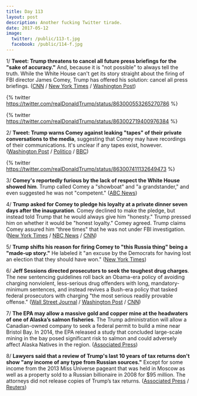 ```yaml
---
title: Day 113
layout: post
description: Another fucking Twitter tirade.
date: 2017-05-12
image:
  twitter: /public/113-t.jpg
  facebook: /public/114-f.jpg
---
```


1/ **Tweet: Trump threatens to cancel all future press briefings for the "sake of accuracy."** And, because it is "not possible" to always tell the truth. While the White House can't get its story straight about the firing of FBI director James Comey, Trump has offered his solution: cancel all press briefings. ([CNN](http://money.cnn.com/2017/05/12/media/trump-press-briefings/) / [New York Times](https://www.nytimes.com/2017/05/12/us/politics/trump-threatens-retaliation-against-comey-warns-he-may-cancel-press-briefings.html) / [Washington Post](https://www.washingtonpost.com/news/post-politics/wp/2017/05/12/trump-threatens-to-cancel-white-house-briefings-because-it-is-not-possible-to-always-tell-the-truth/))

{% twitter https://twitter.com/realDonaldTrump/status/863000553265270786 %}

{% twitter https://twitter.com/realDonaldTrump/status/863002719400976384 %}

2/ **Tweet: Trump warns Comey against leaking "tapes" of their private conversations to the media**, suggesting that Comey may have recordings of their communications. It's unclear if any tapes exist, however. ([Washington Post](https://www.washingtonpost.com/news/post-politics/wp/2017/05/12/trump-suggests-there-may-be-tapes-of-his-private-conversations-with-former-fbi-director/) / [Politico](http://www.politico.com/story/2017/05/12/donald-trump-james-comey-tapes-238309) / [BBC](http://www.bbc.com/news/world-us-canada-39899542))

{% twitter https://twitter.com/realDonaldTrump/status/863007411132649473 %}

3/ **Comey's reportedly furious by the lack of respect the White House showed him**. Trump called Comey a "showboat" and "a grandstander," and even suggested he was not "competent." ([ABC News](http://abcnews.go.com/US/comey-furious-lack-respect-white-house-showed-sources/story?id=47367073))

4/ **Trump asked for Comey to pledge his loyalty at a private dinner seven days after the inauguration**. Comey declined to make the pledge, but instead told Trump that he would always give him "honesty." Trump pressed him on whether it would be "honest loyalty." Comey agreed. Trump claims Comey assured him "three times" that he was not under FBI investigation. ([New York Times](https://www.nytimes.com/2017/05/11/us/politics/trump-comey-firing.html) / [NBC News](http://www.nbcnews.com/news/investigations/my-dinner-comey-current-former-fbi-officials-dispute-trump-account-n758221) / [CNN](http://www.cnn.com/2017/05/12/politics/james-comey-donald-trump-loyalty-pledge/))

5/ **Trump shifts his reason for firing Comey to "this Russia thing" being a "made-up story."** He labeled it "an excuse by the Democrats for having lost an election that they should have won." ([New York Times](https://www.nytimes.com/2017/05/11/us/politics/trump-comey-showboat-fbi.html))

6/ **Jeff Sessions directed prosecutors to seek the toughest drug charges**. The new sentencing guidelines roll back an Obama-era policy of avoiding charging nonviolent, less-serious drug offenders with long, mandatory-minimum sentences, and instead revives a Bush-era policy that tasked federal prosecutors with charging "the most serious readily provable offense." ([Wall Street Journal](https://www.wsj.com/articles/attorney-general-sessions-revives-policy-of-tougher-sentences-for-drug-offenders-1494583202) / [Washington Post](https://www.washingtonpost.com/world/national-security/sessions-issues-sweeping-new-criminal-charging-policy/2017/05/11/4752bd42-3697-11e7-b373-418f6849a004_story.html) / [CNN](http://www.cnn.com/2017/05/12/politics/sessions-criminal-charging-memo/index.html))

7/ **The EPA may allow a massive gold and copper mine at the headwaters of one of Alaska’s salmon fisheries**. The Trump administration will allow a Canadian-owned company to seek a federal permit to build a mine near Bristol Bay. In 2014, the EPA released a study that concluded large-scale mining in the bay posed significant risk to salmon and could adversely affect Alaska Natives in the region. ([Associated Press](https://apnews.com/47609e10bc3f473eb33b2302024ed1f4/EPA-may-allow-massive-mine-near-pristine-Alaskan-bay))

8/ **Lawyers said that a review of Trump's last 10 years of tax returns don't show "any income of any type from Russian sources."** Except for some income from the 2013 Miss Universe pageant that was held in Moscow as well as a property sold to a Russian billionaire in 2008 for $95 million. The attorneys did not release copies of Trump’s tax returns. ([Associated Press](https://apnews.com/a7d27bd57cb64e6fa967d6126d4f56d9/Trump-lawyers-push-back-against-Russia-ties-in-letter) / [Reuters](http://www.reuters.com/article/us-usa-trump-taxes-russia-idUSKBN18827K))